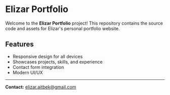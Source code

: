 # Elizar Portfolio

Welcome to the **Elizar Portfolio** project! This repository contains the source code and assets for Elizar's personal portfolio website.

## Features

- Responsive design for all devices
- Showcases projects, skills, and experience
- Contact form integration
- Modern UI/UX
---

**Contact:** elizar.aitbek@gmail.com
